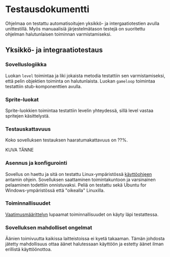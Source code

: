# Testausdokumentti

Ohjelmaa on testattu automatisoitujen yksikkö- ja intergaatiotestien avulla unittestillä. 
Myös manuaalisiä järjestelmätason testejä on suoritettu ohjelman halutunlaisen toiminnan varmistamiseksi.

## Yksikkö- ja integraatiotestaus

### Sovelluslogiikka

Luokan `level` toimintaa ja liki jokaista metodia testattiin sen varmistamiseksi, että pelin objektien toiminta on halutunlaista.
Luokan `gameloop` toimintaa testattiin stub-komponenttien avulla.

### Sprite-luokat

Sprite-luokkien toimintaa testattiin levelin yhteydessä, sillä level vastaa spritejen käsittelystä.

### Testauskattavuus

Koko sovelluksen testauksen haaratumakattavuus on ??%.

KUVA TÄNNE

### Asennus ja konfigurointi

Sovellus on haettu ja sitä on testattu Linux-ympäristössä [käyttöohjeen](https://github.com/arolaeemil/ot-harjoitustyo/blob/master/python-space-invaders/dokumentaatio/kayttoohje.md) antamin ohjein. Sovelluksen saattaminen toimintakuntoon ja
varsinainen pelaaminen todettiin onnistuvaksi. Peliä on testattu sekä Ubuntu for Windows-ympäristössä että "oikealla" Linuxilla.

### Toiminnallisuudet

[Vaatimusmäärittelyn](https://github.com/arolaeemil/ot-harjoitustyo/blob/master/python-space-invaders/dokumentaatio/vaatimusmaarittely.md) 
lupaamat toiminnallisuudet on käyty läpi testattessa.

### Sovelluksen mahdolliset ongelmat

Äänien toimivuutta kaikissa laitteistoissa ei kyetä takaaman. Tämän johdosta jätetty mahdollisuus ottaa äänet halutessaan käyttöön ja estetty äänet ilman erillistä käyttöönottoa.
